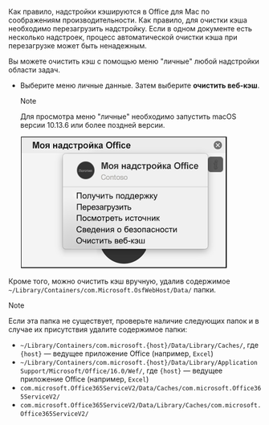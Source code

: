Как правило, надстройки кэшируются в Office для Mac по соображениям производительности. Как правило, для очистки кэша необходимо перезагрузить надстройку. Если в одном документе есть несколько надстроек, процесс автоматической очистки кэша при перезагрузке может быть ненадежным.

Вы можете очистить кэш с помощью меню "личные" любой надстройки области задач.
- Выберите меню личные данные. Затем выберите **очистить веб-кэш**.
    > [!NOTE]
    > Для просмотра меню "личные" необходимо запустить macOS версии 10.13.6 или более поздней версии.
    
    ![Снимок экрана: параметр "очистить веб-кэш" в меню "личные".](../images/mac-clear-cache-menu.png)

Кроме того, можно очистить кэш вручную, удалив содержимое `~/Library/Containers/com.Microsoft.OsfWebHost/Data/` папки.

> [!NOTE]
> Если эта папка не существует, проверьте наличие следующих папок и в случае их присутствия удалите содержимое папки:
>    - `~/Library/Containers/com.microsoft.{host}/Data/Library/Caches/`, где `{host}` — ведущее приложение Office (например, `Excel`)
>    - `~/Library/Containers/com.microsoft.{host}/Data/Library/Application Support/Microsoft/Office/16.0/Wef/`, где `{host}` — ведущее приложение Office (например, `Excel`)
>    - `com.microsoft.Office365ServiceV2/Data/Caches/com.microsoft.Office365ServiceV2/`
>    - `com.microsoft.Office365ServiceV2/Data/Library/Caches/com.microsoft.Office365ServiceV2/`
